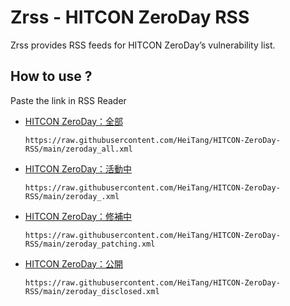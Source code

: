 # Zrss - HITCON ZeroDay RSS

Zrss provides RSS feeds for HITCON ZeroDay’s vulnerability list.

## How to use ?
Paste the link in RSS Reader

  - [HITCON ZeroDay：全部](https://zeroday.hitcon.org/vulnerability/all)
    
    ```
    https://raw.githubusercontent.com/HeiTang/HITCON-ZeroDay-RSS/main/zeroday_all.xml
    ```
    
  - [HITCON ZeroDay：活動中](https://zeroday.hitcon.org/vulnerability)
    
    ```
    https://raw.githubusercontent.com/HeiTang/HITCON-ZeroDay-RSS/main/zeroday_.xml
    ```
    
  - [HITCON ZeroDay：修補中](https://zeroday.hitcon.org/vulnerability/patching)

    ```
    https://raw.githubusercontent.com/HeiTang/HITCON-ZeroDay-RSS/main/zeroday_patching.xml
    ```
    
  - [HITCON ZeroDay：公開](https://zeroday.hitcon.org/vulnerability/disclosed)

    ```
    https://raw.githubusercontent.com/HeiTang/HITCON-ZeroDay-RSS/main/zeroday_disclosed.xml
    ```
